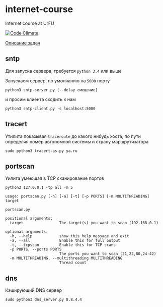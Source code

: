 # internet-course
Internet course at UrFU

[![Code Climate](https://codeclimate.com/github/slogger/internet-course/badges/gpa.svg)](https://codeclimate.com/github/slogger/internet-course)

[Описание задач](http://anytask.urgu.org/course/38)

## sntp
Для запуска сервера, требуется `python 3.4` или выше

Запускаем сервер, по умолчанию на `5000` порту
```
python3 sntp-server.py [--delay смещение]
```

и просим клиента сходить к нам
```
python3 sntp-client.py -s localhost:5000
```

## tracert
Утилита показывая `traceroute` до какого нибудь хоста, по пути определяя номер автономной системы и страну маршрутизатора
```
sudo python3 tracert-as.py ya.ru
```

## portscan
Уилита умеющая в TCP сканирование портов
```
python3 127.0.0.1 -tp all -m 5
```

```
usage: portscan.py [-h] [-a] [-t] [-p PORTS] [-m MULTITHREADING] target

portscan.py

positional arguments:
  target                The target(s) you want to scan (192.168.0.1)

optional arguments:
  -h, --help            show this help message and exit
  -a, --all             Enable this for full output
  -t, --tcpscan         Enable this for TCP scans
  -p PORTS, --ports PORTS
                        The ports you want to scan (21,22,80,24-42)
  -m MULTITHREADING, --multithreading MULTITHREADING
                        Thread count
```

## dns
Кэширующий DNS сервер
```
sudo python3 dns_server.py 8.8.4.4
```
